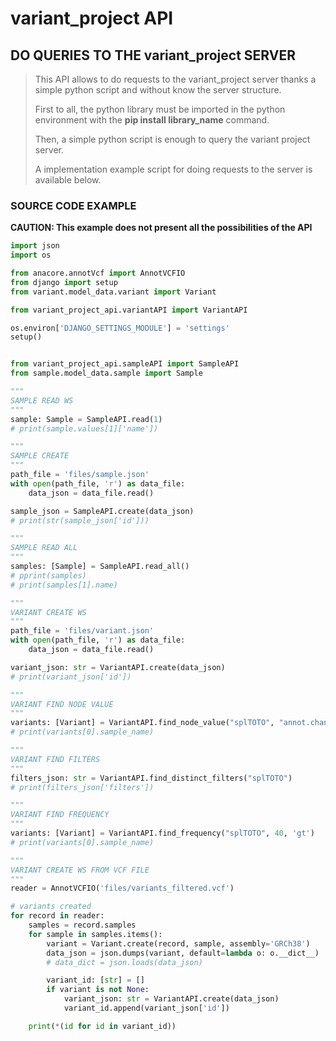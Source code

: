 # variant_project API

## DO QUERIES TO THE variant_project SERVER

>This API allows to do requests to the variant_project server thanks a simple python script and without know the server structure.
> 
>First to all, the python library must be imported in the python environment with the **pip install library_name** command.
>
>Then, a simple python script is enough to query the variant project server.
> 
>A implementation example script for doing requests to the server is available below.

### SOURCE CODE EXAMPLE

**CAUTION: This example does not present all the possibilities of the API**

```py
import json
import os

from anacore.annotVcf import AnnotVCFIO
from django import setup
from variant.model_data.variant import Variant

from variant_project_api.variantAPI import VariantAPI

os.environ['DJANGO_SETTINGS_MODULE'] = 'settings'
setup()


from variant_project_api.sampleAPI import SampleAPI
from sample.model_data.sample import Sample

"""
SAMPLE READ WS
"""
sample: Sample = SampleAPI.read(1)
# print(sample.values[1]['name'])

"""
SAMPLE CREATE
"""
path_file = 'files/sample.json'
with open(path_file, 'r') as data_file:
    data_json = data_file.read()

sample_json = SampleAPI.create(data_json)
# print(str(sample_json['id']))

"""
SAMPLE READ ALL
"""
samples: [Sample] = SampleAPI.read_all()
# pprint(samples)
# print(samples[1].name)

"""
VARIANT CREATE WS
"""
path_file = 'files/variant.json'
with open(path_file, 'r') as data_file:
    data_json = data_file.read()

variant_json: str = VariantAPI.create(data_json)
# print(variant_json['id'])

"""
VARIANT FIND NODE VALUE
"""
variants: [Variant] = VariantAPI.find_node_value("splTOTO", "annot.changes.HGVSc", "001304718")
# print(variants[0].sample_name)

"""
VARIANT FIND FILTERS
"""
filters_json: str = VariantAPI.find_distinct_filters("splTOTO")
# print(filters_json['filters'])

"""
VARIANT FIND FREQUENCY
"""
variants: [Variant] = VariantAPI.find_frequency("splTOTO", 40, 'gt')
# print(variants[0].sample_name)

"""
VARIANT CREATE WS FROM VCF FILE
"""
reader = AnnotVCFIO('files/variants_filtered.vcf')

# variants created
for record in reader:
    samples = record.samples
    for sample in samples.items():
        variant = Variant.create(record, sample, assembly='GRCh38')
        data_json = json.dumps(variant, default=lambda o: o.__dict__)
        # data_dict = json.loads(data_json)

        variant_id: [str] = []
        if variant is not None:
            variant_json: str = VariantAPI.create(data_json)
            variant_id.append(variant_json['id'])

    print(*(id for id in variant_id))
```